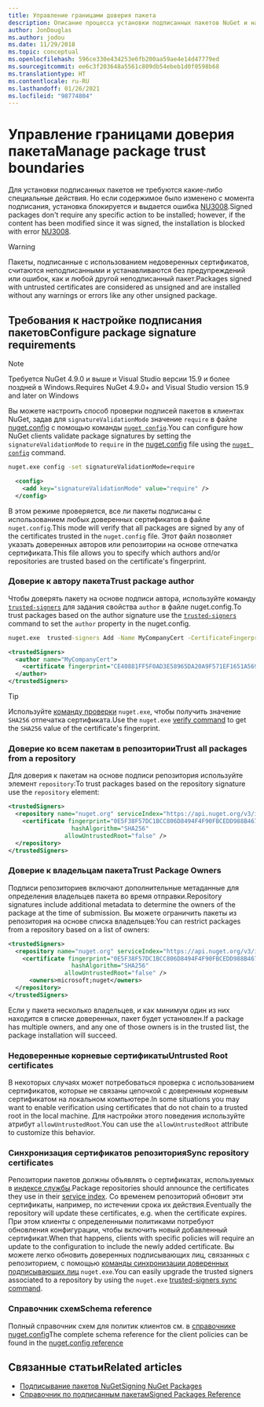 ```yaml
---
title: Управление границами доверия пакета
description: Описание процесса установки подписанных пакетов NuGet и настройки параметров доверия подписи пакетов.
author: JonDouglas
ms.author: jodou
ms.date: 11/29/2018
ms.topic: conceptual
ms.openlocfilehash: 596ce330e434253e6fb200aa59ae4e14d47779ed
ms.sourcegitcommit: ee6c3f203648a5561c809db54ebeb1d0f0598b68
ms.translationtype: HT
ms.contentlocale: ru-RU
ms.lasthandoff: 01/26/2021
ms.locfileid: "98774804"
---
```

# <a name="manage-package-trust-boundaries"></a><span data-ttu-id="41a91-103">Управление границами доверия пакета</span><span class="sxs-lookup"><span data-stu-id="41a91-103">Manage package trust boundaries</span></span>

<span data-ttu-id="41a91-104">Для установки подписанных пакетов не требуются какие-либо специальные действия. Но если содержимое было изменено с момента подписания, установка блокируется и выдается ошибка [NU3008](../reference/errors-and-warnings/NU3008.md).</span><span class="sxs-lookup"><span data-stu-id="41a91-104">Signed packages don't require any specific action to be installed; however, if the content has been modified since it was signed, the installation is blocked with error [NU3008](../reference/errors-and-warnings/NU3008.md).</span></span>

> [!Warning]
> <span data-ttu-id="41a91-105">Пакеты, подписанные с использованием недоверенных сертификатов, считаются неподписанными и устанавливаются без предупреждений или ошибок, как и любой другой неподписанный пакет.</span><span class="sxs-lookup"><span data-stu-id="41a91-105">Packages signed with untrusted certificates are considered as unsigned and are installed without any warnings or errors like any other unsigned package.</span></span>

## <a name="configure-package-signature-requirements"></a><span data-ttu-id="41a91-106">Требования к настройке подписания пакетов</span><span class="sxs-lookup"><span data-stu-id="41a91-106">Configure package signature requirements</span></span>

> [!Note]
> <span data-ttu-id="41a91-107">Требуется NuGet 4.9.0 и выше и Visual Studio версии 15.9 и более поздней в Windows.</span><span class="sxs-lookup"><span data-stu-id="41a91-107">Requires NuGet 4.9.0+ and Visual Studio version 15.9 and later on Windows</span></span>

<span data-ttu-id="41a91-108">Вы можете настроить способ проверки подписей пакетов в клиентах NuGet, задав для `signatureValidationMode` значение `require` в файле [nuget.config](../reference/nuget-config-file.md) с помощью команды [`nuget config`](../reference/cli-reference/cli-ref-config.md).</span><span class="sxs-lookup"><span data-stu-id="41a91-108">You can configure how NuGet clients validate package signatures by setting the `signatureValidationMode` to `require` in the [nuget.config](../reference/nuget-config-file.md) file using the [`nuget config`](../reference/cli-reference/cli-ref-config.md) command.</span></span>

```cmd
nuget.exe config -set signatureValidationMode=require
```

```xml
  <config>
    <add key="signatureValidationMode" value="require" />
  </config>
```

<span data-ttu-id="41a91-109">В этом режиме проверяется, все ли пакеты подписаны с использованием любых доверенных сертификатов в файле `nuget.config`.</span><span class="sxs-lookup"><span data-stu-id="41a91-109">This mode will verify that all packages are signed by any of the certificates trusted in the `nuget.config` file.</span></span> <span data-ttu-id="41a91-110">Этот файл позволяет указать доверенных авторов или репозитории на основе отпечатка сертификата.</span><span class="sxs-lookup"><span data-stu-id="41a91-110">This file allows you to specify which authors and/or repositories are trusted based on the certificate's fingerprint.</span></span>

### <a name="trust-package-author"></a><span data-ttu-id="41a91-111">Доверие к автору пакета</span><span class="sxs-lookup"><span data-stu-id="41a91-111">Trust package author</span></span>

<span data-ttu-id="41a91-112">Чтобы доверять пакету на основе подписи автора, используйте команду [`trusted-signers`](../reference/cli-reference/cli-ref-trusted-signers.md) для задания свойства `author` в файле nuget.config.</span><span class="sxs-lookup"><span data-stu-id="41a91-112">To trust packages based on the author signature use the [`trusted-signers`](../reference/cli-reference/cli-ref-trusted-signers.md) command to set the `author` property in the nuget.config.</span></span>

```cmd
nuget.exe  trusted-signers Add -Name MyCompanyCert -CertificateFingerprint CE40881FF5F0AD3E58965DA20A9F571EF1651A56933748E1BF1C99E537C4E039 -FingerprintAlgorithm SHA256
```

```xml
<trustedSigners>
  <author name="MyCompanyCert">
    <certificate fingerprint="CE40881FF5F0AD3E58965DA20A9F571EF1651A56933748E1BF1C99E537C4E039" hashAlgorithm="SHA256" allowUntrustedRoot="false" />
  </author>
</trustedSigners>
```

>[!TIP]
><span data-ttu-id="41a91-113">Используйте [команду проверки](../reference/cli-reference/cli-ref-verify.md) `nuget.exe`, чтобы получить значение `SHA256` отпечатка сертификата.</span><span class="sxs-lookup"><span data-stu-id="41a91-113">Use the `nuget.exe` [verify command](../reference/cli-reference/cli-ref-verify.md) to get the `SHA256` value of the certificate's fingerprint.</span></span>


### <a name="trust-all-packages-from-a-repository"></a><span data-ttu-id="41a91-114">Доверие ко всем пакетам в репозитории</span><span class="sxs-lookup"><span data-stu-id="41a91-114">Trust all packages from a repository</span></span>

<span data-ttu-id="41a91-115">Для доверия к пакетам на основе подписи репозитория используйте элемент `repository`:</span><span class="sxs-lookup"><span data-stu-id="41a91-115">To trust packages based on the repository signature use the `repository` element:</span></span>

```xml
<trustedSigners>  
  <repository name="nuget.org" serviceIndex="https://api.nuget.org/v3/index.json">
    <certificate fingerprint="0E5F38F57DC1BCC806D8494F4F90FBCEDD988B4676070...." 
                  hashAlgorithm="SHA256" 
                allowUntrustedRoot="false" />
  </repository>
</trustedSigners>
```

### <a name="trust-package-owners"></a><span data-ttu-id="41a91-116">Доверие к владельцам пакета</span><span class="sxs-lookup"><span data-stu-id="41a91-116">Trust Package Owners</span></span>

<span data-ttu-id="41a91-117">Подписи репозиториев включают дополнительные метаданные для определения владельцев пакета во время отправки.</span><span class="sxs-lookup"><span data-stu-id="41a91-117">Repository signatures include additional metadata to determine the owners of the package at the time of submission.</span></span> <span data-ttu-id="41a91-118">Вы можете ограничить пакеты из репозитория на основе списка владельцев:</span><span class="sxs-lookup"><span data-stu-id="41a91-118">You can restrict packages from a repository based on a list of owners:</span></span>

```xml
<trustedSigners>  
  <repository name="nuget.org" serviceIndex="https://api.nuget.org/v3/index.json">
    <certificate fingerprint="0E5F38F57DC1BCC806D8494F4F90FBCEDD988B4676070...." 
                  hashAlgorithm="SHA256" 
                allowUntrustedRoot="false" />
      <owners>microsoft;nuget</owners>
  </repository>
</trustedSigners>
```

<span data-ttu-id="41a91-119">Если у пакета несколько владельцев, и как минимум один из них находится в списке доверенных, пакет будет установлен.</span><span class="sxs-lookup"><span data-stu-id="41a91-119">If a package has multiple owners, and any one of those owners is in the trusted list, the package installation will succeed.</span></span>

### <a name="untrusted-root-certificates"></a><span data-ttu-id="41a91-120">Недоверенные корневые сертификаты</span><span class="sxs-lookup"><span data-stu-id="41a91-120">Untrusted Root certificates</span></span>

<span data-ttu-id="41a91-121">В некоторых случаях может потребоваться проверка с использованием сертификатов, которые не связаны цепочкой с доверенным корневым сертификатом на локальном компьютере.</span><span class="sxs-lookup"><span data-stu-id="41a91-121">In some situations you may want to enable verification using certificates that do not chain to a trusted root in the local machine.</span></span> <span data-ttu-id="41a91-122">Для настройки этого поведения используйте атрибут `allowUntrustedRoot`.</span><span class="sxs-lookup"><span data-stu-id="41a91-122">You can use the `allowUntrustedRoot` attribute to customize this behavior.</span></span>

### <a name="sync-repository-certificates"></a><span data-ttu-id="41a91-123">Синхронизация сертификатов репозитория</span><span class="sxs-lookup"><span data-stu-id="41a91-123">Sync repository certificates</span></span>

<span data-ttu-id="41a91-124">Репозитории пакетов должны объявлять о сертификатах, используемых в [индексе службы](../api/service-index.md).</span><span class="sxs-lookup"><span data-stu-id="41a91-124">Package repositories should announce the certificates they use in their [service index](../api/service-index.md).</span></span> <span data-ttu-id="41a91-125">Со временем репозиторий обновит эти сертификаты, например, по истечении срока их действия.</span><span class="sxs-lookup"><span data-stu-id="41a91-125">Eventually the repository will update these certificates, e.g. when the certificate expires.</span></span> <span data-ttu-id="41a91-126">При этом клиенты с определенными политиками потребуют обновления конфигурации, чтобы включить новый добавленный сертификат.</span><span class="sxs-lookup"><span data-stu-id="41a91-126">When that happens, clients with specific policies will require an update to the configuration to include the newly added certificate.</span></span> <span data-ttu-id="41a91-127">Вы можете легко обновить доверенных подписывающих лиц, связанных с репозиторием, с помощью [команды синхронизации доверенных подписывающих лиц](../reference/cli-reference/cli-ref-trusted-signers.md#nuget-trusted-signers-sync--name-name) `nuget.exe`.</span><span class="sxs-lookup"><span data-stu-id="41a91-127">You can easily upgrade the trusted signers associated to a repository by using the `nuget.exe` [trusted-signers sync command](../reference/cli-reference/cli-ref-trusted-signers.md#nuget-trusted-signers-sync--name-name).</span></span>

### <a name="schema-reference"></a><span data-ttu-id="41a91-128">Справочник схем</span><span class="sxs-lookup"><span data-stu-id="41a91-128">Schema reference</span></span>

<span data-ttu-id="41a91-129">Полный справочник схем для политик клиентов см. в [справочнике nuget.config](../reference/nuget-config-file.md#trustedsigners-section)</span><span class="sxs-lookup"><span data-stu-id="41a91-129">The complete schema reference for the client policies can be found in the [nuget.config reference](../reference/nuget-config-file.md#trustedsigners-section)</span></span>

## <a name="related-articles"></a><span data-ttu-id="41a91-130">Связанные статьи</span><span class="sxs-lookup"><span data-stu-id="41a91-130">Related articles</span></span>

- [<span data-ttu-id="41a91-131">Подписывание пакетов NuGet</span><span class="sxs-lookup"><span data-stu-id="41a91-131">Signing NuGet Packages</span></span>](../create-packages/Sign-a-Package.md)
- [<span data-ttu-id="41a91-132">Справочник по подписанным пакетам</span><span class="sxs-lookup"><span data-stu-id="41a91-132">Signed Packages Reference</span></span>](../reference/Signed-Packages-Reference.md)
